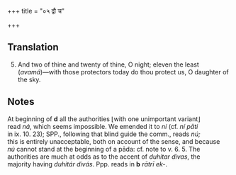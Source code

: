 +++
title = "०५ द्वौ च"

+++
## Translation
5. And two of thine and twenty of thine, O night; eleven the least  
(*avamá*)—with those protectors today do thou protect us, O daughter of  
the sky.

## Notes
At beginning of **d** all the authorities ⌊with one unimportant variant⌋  
read *ná*, which seems impossible. We emended it to *ní* (cf. *ní pāti*  
in ix. 10. 23); SPP., following that blind guide the comm., reads *nú;*  
this is entirely unacceptable, both on account of the sense, and because  
*nú* cannot stand at the beginning of a pāda: cf. note to v. 6. 5. The  
authorities are much at odds as to the accent of *duhitar divas*, the  
majority having *duhitár divás*. Ppp. reads in **b** *rātrī ek-*.
